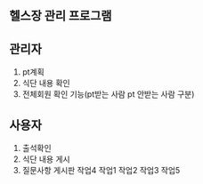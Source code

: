 ## 헬스장 관리 프로그램

## 관리자
1. pt계획
2. 식단 내용 확인 
3. 전체회원 확인 기능(pt받는 사람 pt 안받는 사람 구분)

## 사용자
1. 출석확인
2. 식단 내용 게시
3. 질문사항 게시판
작업4
작업1
작업2
작업3
작업5

